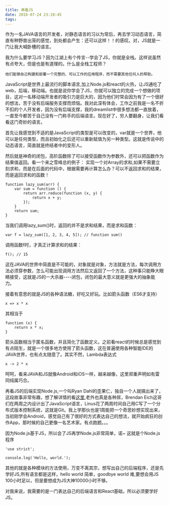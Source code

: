 ```yaml
---
title: 再看JS
date: 2016-07-24 23:10:45
tags:
---
```

作为一名JAVA语言的开发者，对静态语言的习以为常后，再去学习动态语言，简直有种野兽出笼的感觉，到处都会产生：还可以这样！！的感叹。对，JS就是一门让我大喊卧槽的语言。

我为什么要学习JS？因为江湖上有个传言--学会了JS，你就是全栈。这样说虽然有点夸大，但是也是有道理的。什么是全栈工程师？

	他们能够自己构建和部署一个完整的、可以工作的应用程序，而不需要其他任何人的帮助。

JavaScript是世界上最流行的脚本语言,加上Node.js和react的火热，让JS通吃了web，后端，移动端。也就是说你学会了JS，你就可以独立的完成一个想做的项目，这对一名移动端开发者的吸引力是巨大的，因为他们时常会因为有了一个很好的想法，苦于没有后端服务支撑而烦恼。我对此深有体会，工作之前我是一名不折不扣的个人开发者，因为没有后端支撑，我的dreamlist中很多想法都一直放着，一直至今都苦于自己没有一门称手的后端语言。现在好了，穷人要翻身，让我们看看这门奇妙的语言。

首先让我感觉到不适的是JavaScript的类型是可以改变的，var就是一个世界，他可以是任何类型，而且初始化之后还可以重新赋值为另一种类型。这就是传说中的动态语言，简直就是终结者中的变形人。

然后就是神奇的闭包，高阶函数除了可以接受函数作为参数外，还可以把函数作为结果值返回。看一个来之雪峰总的例子：
实现一个对Array的求和,如果不需要立刻求和，而是在后面的代码中，根据需要再计算怎么办？可以不返回求和的结果，而是返回求和的函数！

```
function lazy_sum(arr) {
    var sum = function () {
        return arr.reduce(function (x, y) {
            return x + y;
        });
    }
    return sum;
}
```

当我们调用lazy_sum()时，返回的并不是求和结果，而是求和函数：

```
var f = lazy_sum([1, 2, 3, 4, 5]); // function sum()
```
调用函数f时，才真正计算求和的结果：
```
f(); // 15
```
这在JAVA的世界中简直是不可能的，对象就是对象，方法就是方法，每次调用方法必须穿参数，怎么可能出现调用方法然后又返回了一个方法，这种事只能睁大眼睛接受，这就是JS的一大杀器----闭包，闭包的最大意义就是更强大的抽象能力。


接着有意思的就是JS的各种语法糖，好吃又好玩。比如箭头函数（ES6才支持）
```
x => x * x
```
其相当于

```
function (x) {
    return x * x;
}
```
箭头函数相当于匿名函数，并且简化了函数定义。之前看react的时候总是感觉到有点陌生，就是一个很多地方使用了箭头函数，这在普遍使用各种智能IDE的JAVA世界，也有点太随意了。其实不然，Lambda表达式

```
x -> 2 * x  
```

呵呵，看来JAVA和JS就像Android和iOS一样，越来越像，这里郑重声明如有雷同纯属巧合。


再看JS的后端实现Node.js,一个叫Ryan Dahl的歪果仁，独自一个人就搞出来了，这段故事非常有趣，想了解详情的看[这里](http://www.liaoxuefeng.com/wiki/001434446689867b27157e896e74d51a89c25cc8b43bdb3000/001434501245426ad4b91f2b880464ba876a8e3043fc8ef000),老外也真是各种屌，Brendan Eich这哥们在两周之内设计出了JavaScript语言，Linus花了两周时间自己用C写了一个分布式版本控制系统，这就是Git。我上学那伙也是1周能把一个奇思妙想实现出来，当初刚学会Android，感觉自己有了很好的方式表达自己的想法，就开始疯狂的创作App，那时候的自己更像一名艺术家。有点跑题。。。

因为Node.js基于JS，所以会了JS再学Node.js非常简单，诺~ 这就是个Node.js程序

```
'use strict';

console.log('Hello, world.');
```
其他的就是各种模块的方法使用，万变不离其宗，想写出自己的后端程序，还是先学好JS,所有语言都是这样，hello world 简单，goodbye world 难,要想会用JS 100小时足以，但是要想成为JS大神10000小时不够。

对我来说，我需要的是一门表达自己的后端语言和React基础，所以必须要学好JS。









